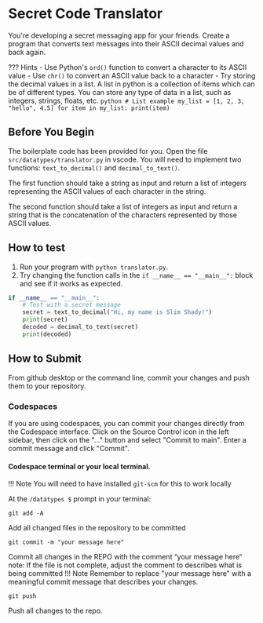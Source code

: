 # Secret Code Translator

You're developing a secret messaging app for your friends. Create a program that converts text messages into their ASCII decimal values and back again.

??? Hints
    - Use Python's `ord()` function to convert a character to its ASCII value
    - Use `chr()` to convert an ASCII value back to a character
    - Try storing the decimal values in a list. A list in python is a collection of items which can be of different types. You can store any type of data in a list, such as integers, strings, floats, etc. 
    ``` python
    # List example
    my_list = [1, 2, 3, "hello", 4.5]
    for item in my_list:
        print(item)
    ```

## Before You Begin
The boilerplate code has been provided for you. Open the file `src/datatypes/translator.py` in vscode. You will need to implement two functions: `text_to_decimal()` and `decimal_to_text()`. 

The first function should take a string as input and return a list of integers representing the ASCII values of each character in the string. 

The second function should take a list of integers as input and return a string that is the concatenation of the characters represented by those ASCII values.

## How to test
1. Run your program with `python translator.py`.
2. Try changing the function calls in the `if __name__ == "__main__":` block and see if it works as expected.
```python
if __name__ == "__main__":
    # Test with a secret message
    secret = text_to_decimal("Hi, my name is Slim Shady!")
    print(secret)
    decoded = decimal_to_text(secret)
    print(decoded)
```

## How to Submit

From github desktop or the command line, commit your changes and push them to your repository.

### Codespaces
If you are using codespaces, you can commit your changes directly from the Codespace interface. Click on the Source Control icon in the left sidebar, then click on the "..." button and select "Commit to main". Enter a commit message and click "Commit".

#### Codespace terminal or your local terminal. 

!!! Note
    You will need to have installed `git-scm` for this to work locally

At the `/datatypes $` prompt in your terminal:
```
git add -A 
```
Add all changed files in the repository to be committed
```
git commit -m "your message here"
```
Commit all changes in the REPO with the comment “your message here“ note: If the file is not complete, adjust the comment to describes what is being committed
!!! Note
    Remember to replace "your message here" with a meaningful commit message that describes your changes.

```
git push 
```
Push all changes to the repo.